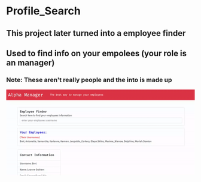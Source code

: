# Profile_Search

## This project later turned into a employee finder
## Used to find info on your empolees (your role is an manager)
### Note: These aren't really people and the into is made up


![example of web](asdf.gif)